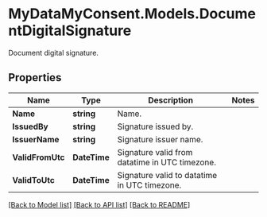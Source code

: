 # MyDataMyConsent.Models.DocumentDigitalSignature
Document digital signature.

## Properties

Name | Type | Description | Notes
------------ | ------------- | ------------- | -------------
**Name** | **string** | Name. | 
**IssuedBy** | **string** | Signature issued by. | 
**IssuerName** | **string** | Signature issuer name. | 
**ValidFromUtc** | **DateTime** | Signature valid from datatime in UTC timezone. | 
**ValidToUtc** | **DateTime** | Signature valid to datatime in UTC timezone. | 

[[Back to Model list]](../README.md#documentation-for-models) [[Back to API list]](../README.md#documentation-for-api-endpoints) [[Back to README]](../README.md)

